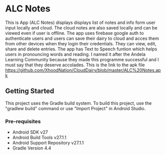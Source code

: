 # ALC Notes
This is App (ALC Notes) displays displays list of notes and info form user input locally and cloud. The cloud notes are also saved locally and can be viewed even if user is offline. The app uses firebase google auth to authenticate users and users can save their dairy to cloud and acces them from other devices when they login their credentials. They can view, edit, share and delete entries. The app has Text to Speech funtion which helps users in pronouncing words and reading.
I named it after the Andela Learning Community because they made this programme successful and I must say that they deserve accolades.
This is the link to the apk file https://github.com/XhoodNation/CloudDairy/blob/master/ALC%20Notes.apk
## Getting Started
This project uses the Gradle build system. To build this project, use the
"gradlew build" command or use "Import Project" in Android Studio.
### Pre-requisites
- Android SDK v27
- Android Build Tools v27.1.1
- Android Support Repository v27.1.1
- Gradle Version 4.4

